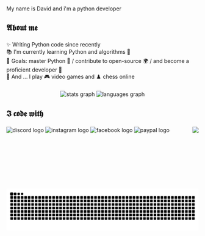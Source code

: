 

###

<p align="left">My name is David and i'm a python developer</p>

###

<h2 align="left">𝕬𝖇𝖔𝖚𝖙 𝖒𝖊</h2>

###

<p align="left">✨ Writing Python code since recently<br>📚 I'm currently learning Python and algorithms 🔧<br>🎯 Goals: master Python 🐍 / contribute to open-source 🌍 / and become a proficient developer 🚀<br>🎸 And ... I play 🎮 video games and ♟️ chess online</p>

###

<div align="center">
  <img src="https://github-readme-stats.vercel.app/api?username=GREND-LEARD&hide_title=false&hide_rank=false&show_icons=true&include_all_commits=true&count_private=true&disable_animations=false&theme=dracula&locale=en&hide_border=false" height="150" alt="stats graph"  />
  <img src="https://github-readme-stats.vercel.app/api/top-langs?username=GREND-LEARD&locale=en&hide_title=false&layout=compact&card_width=320&langs_count=5&theme=dracula&hide_border=false" height="150" alt="languages graph"  />
</div>

###

<h2 align="left">𝕴 𝖈𝖔𝖉𝖊 𝖜𝖎𝖙𝖍</h2>

###

<img align="right" height="162" src="https://cdn.dribbble.com/users/416610/screenshots/4801105/coding_desk_flat_vector_ui_ux_design_illustration_motion_animation_gif2.gif"  />



<div align="left">
  <img src="https://img.shields.io/static/v1?message=Discord&logo=discord&label=&color=7289DA&logoColor=white&labelColor=&style=for-the-badge" height="40" alt="discord logo"  />
  <img src="https://img.shields.io/static/v1?message=Instagram&logo=instagram&label=&color=E4405F&logoColor=white&labelColor=&style=for-the-badge" height="40" alt="instagram logo"  />
  <img src="https://img.shields.io/static/v1?message=Facebook&logo=facebook&label=&color=1877F2&logoColor=white&labelColor=&style=for-the-badge" height="40" alt="facebook logo"  />
  <img src="https://img.shields.io/static/v1?message=PayPal&logo=paypal&label=&color=00457C&logoColor=white&labelColor=&style=for-the-badge" height="40" alt="paypal logo"  />
</div>

###

<br clear="both">

<img src="https://raw.githubusercontent.com/GREND-LEARD/GREND-LEARD/output/snake.svg" alt="Snake animation" />

###
